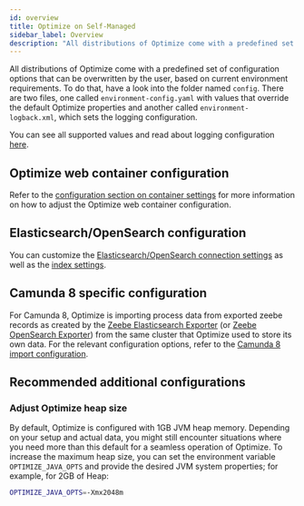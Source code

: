 ```yaml
---
id: overview
title: Optimize on Self-Managed
sidebar_label: Overview
description: "All distributions of Optimize come with a predefined set of configuration options that can be overwritten by the user, based on current environment requirements."
---
```


All distributions of Optimize come with a predefined set of configuration options that can be overwritten by the user, based on current environment requirements. To do that, have a look into the folder named `config`. There are two files, one called `environment-config.yaml` with values that override the default Optimize properties and another called `environment-logback.xml`, which sets the logging configuration.

You can see all supported values and read about logging configuration [here](./configuration/system-configuration.md).

## Optimize web container configuration

Refer to the [configuration section on container settings](./configuration/system-configuration.md) for more information on how to adjust the Optimize web container configuration.

## Elasticsearch/OpenSearch configuration

You can customize the [Elasticsearch/OpenSearch connection settings](./configuration/system-configuration.md#connection-settings) as well as the [index settings](./configuration/system-configuration.md#index-settings).

## Camunda 8 specific configuration

For Camunda 8, Optimize is importing process data from exported zeebe records as created by the [Zeebe Elasticsearch Exporter](https://github.com/camunda/camunda/tree/main/zeebe/exporters/elasticsearch-exporter) (or [Zeebe OpenSearch Exporter](https://github.com/camunda/camunda/tree/main/zeebe/exporters/opensearch-exporter)) from the same cluster that Optimize used to store its own data. For the relevant configuration options, refer to the [Camunda 8 import configuration](./configuration/system-configuration-platform-8.md).

## Recommended additional configurations

### Adjust Optimize heap size

By default, Optimize is configured with 1GB JVM heap memory. Depending on your setup and actual data, you might still encounter situations where you need more than this default for a seamless operation of Optimize. To increase the maximum heap size, you can set the environment variable `OPTIMIZE_JAVA_OPTS` and provide the desired JVM system properties; for example, for 2GB of Heap:

```bash
OPTIMIZE_JAVA_OPTS=-Xmx2048m
```
